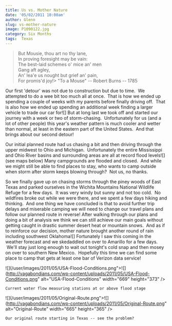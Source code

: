 ```yaml
---
title: Us vs. Mother Nature
date: '05/02/2011 10:00am'
author: Glenn
slug: vs-mother-nature
image: P1090122.jpg
category: Six Months
tags:  Texas
---
```

> But Mousie, thou art no thy lane,  
> In proving foresight may be vain:  
> The best-laid schemes o' mice an' men  
> Gang aft agley,  
> An' lea'e us nought but grief an' pain,  
> For promis'd joy!> 
> "To a Mouse" -- Robert Burns -- 1785

Our first 'detour' was not due to construction but due to time.  We attempted to do a wee bit too much all at once.  That is how we ended up spending a couple of weeks with my parents before finally driving off.  That is also how we ended up spending an additional week finding a larger vehicle to trade our car for![] But at long last we took off and started our journey with a week or two of storm-chasing.  Unfortunately for us (and a lot of other people) this year's weather pattern is much cooler and wetter than normal, at least in the eastern part of the United States.  And that brings about our second detour!

Our initial planned route had us chasing a bit and then driving through the upper midwest to Ohio and Michigan.  Unfortunately the entire Mississippi and Ohio River basins and surrounding areas are all at record flood levels![](see maps below) Many campgrounds are flooded and closed.  And while we might still be able to find places to stay, who wants to camp outside when storm after storm keeps blowing through?  Not us, no thanks.

So we finally gave up on chasing storms through the piney woods of East Texas and parked ourselves in the Wichita Mountains National Wildlife Refuge for a few days.  It was very windy but sunny and not too cold.  No wildfires broke out while we were there, and we spent a few days hiking and thinking.  And one thing we have concluded is that to avoid further trip delays and miserable camping we will need to change our travel plans and follow our planned route in reverse!
After walking through our plans and doing a bit of analysis we think we can still achieve our main goals without getting caught in drastic summer desert heat or mountain snows.  And as if to reinforce our decision, mother nature brought another round of rain including southwest Oklahoma![] Fortunately I saw this coming in the weather forecast and we skedaddled on over to Amarillo for a few days.  We'll stay just long enough to wait out tonight's cold snap and then mosey on over to southern New Mexico.  Hopefully this time we can find some place to camp that gets at least one bar of Verizon data service!


  ![](/user/images/2011/05/USA-Flood-Conditions.png">![](http://vagabondians.com/wp-content/uploads/2011/05/USA-Flood-Conditions.png" alt="USA-Flood-Conditions" width="669" height="373" />
  
  
    Current water flow measuring stations at or above flood stage
  



  ![](/user/images/2011/05/Original-Route.png">![](http://vagabondians.com/wp-content/uploads/2011/05/Original-Route.png" alt="Original-Route" width="665" height="365" />
  
  
    Our original route starting in Texas -- see the problem?
  


